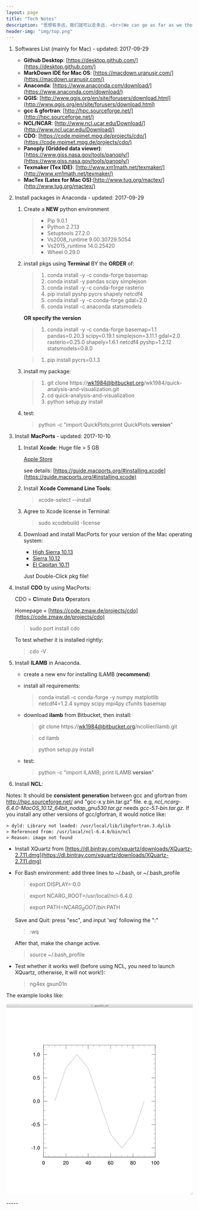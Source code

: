 ```yaml
---
layout: page 
title: "Tech Notes" 
description: "思想有多远，我们就可以走多远. <br>(We can go as far as we thought)" 
header-img: "img/top.png" 
---
```


1. Softwares List (mainly for Mac) - updated: 2017-09-29

	- **Github Desktop**: [https://desktop.github.com/](https://desktop.github.com/)
	- **MarkDown IDE for Mac OS**: [https://macdown.uranusjr.com/](https://macdown.uranusjr.com/)
	- **Anaconda**: [https://www.anaconda.com/download/](https://www.anaconda.com/download/)
	- **QGIS**: [http://www.qgis.org/en/site/forusers/download.html](http://www.qgis.org/en/site/forusers/download.html)
	- **gcc & gfortran**: [http://hpc.sourceforge.net/](http://hpc.sourceforge.net/)
	- **NCL/NCAR**: [http://www.ncl.ucar.edu/Download/](http://www.ncl.ucar.edu/Download/)
	- **CDO**: [https://code.mpimet.mpg.de/projects/cdo/](https://code.mpimet.mpg.de/projects/cdo/)
	- **Panoply (Gridded data viewer)**: [https://www.giss.nasa.gov/tools/panoply/](https://www.giss.nasa.gov/tools/panoply/)
	- **Texmaker (Tex IDE)**: [http://www.xm1math.net/texmaker/](http://www.xm1math.net/texmaker/)
	- **MacTex (Latex for Mac OS)**:[http://www.tug.org/mactex/](http://www.tug.org/mactex/)

1. Install packages in Anaconda - updated: 2017-09-29

	1.	Create a **NEW** python environment
		> * Pip 9.0.1
		> * Python 2.7.13
		> * Setuptools 27.2.0
		> * Vs2008_runtime 9.00.30729.5054
		> * Vs2015_runtime 14.0.25420
		> * Wheel 0.29.0
		
	1. install pkgs using **Terminal** BY the **ORDER** of:
		> 1. conda install -y -c conda-forge basemap 
		> 1. conda install -y pandas scipy simplejson
		> 1. conda install -y -c conda-forge rasterio
		> 1. pip install pyshp pycrs shapely netcdf4
		> 1. conda install -y -c conda-forge gdal=2.0
		> 1. conda install -c anaconda statsmodels
		
		**OR specify the version**
		
		> 1. conda install -y -c conda-forge basemap=1.1 pandas=0.20.3 scipy=0.19.1 simplejson=3.11.1 gdal=2.0 rasterio=0.25.0 shapely=1.6.1 netcdf4 pyshp=1.2.12 statsmodels=0.8.0
		
		> 1. pip install pycrs=0.1.3		
		
	1. install my package:
		> 1. git clone https://wk1984@bitbucket.org/wk1984/quick-analysis-and-visualization.git
		> 1. cd quick-analysis-and-visualization
		> 1. python setup.py install
		
	1. test:
		> python -c "import QuickPlots;print QuickPlots.__version__"
		
1. Install **MacPorts** - updated: 2017-10-10

	1. Install **Xcode**: Huge file > 5 GB 
		
		[Apple Store](https://itunes.apple.com/us/app/xcode/id497799835?mt=12)
		
		see details: [https://guide.macports.org/#installing.xcode](https://guide.macports.org/#installing.xcode)
			
	1. Install **Xcode Command Line Tools**:
	
		> xcode-select --install
	
	1. Agree to Xcode license in Terminal:

		> sudo xcodebuild -license
		
	1. Download and install MacPorts for your version of the Mac operating system:

		- [High Sierra 10.13](https://github.com/macports/macports-base/releases/download/v2.4.2/MacPorts-2.4.2-10.13-HighSierra.pkg)
		- [Sierra 10.12](https://github.com/macports/macports-base/releases/download/v2.4.2/MacPorts-2.4.2-10.12-Sierra.pkg)
		- [El Capitan 10.11](https://github.com/macports/macports-base/releases/download/v2.4.2/MacPorts-2.4.2-10.11-ElCapitan.pkg)

		Just Double-Click pkg file!
		
1. Install **CDO** by using MacPorts:

	CDO = **C**limate **D**ata **O**perators
	
	Homepage = [https://code.zmaw.de/projects/cdo](https://code.zmaw.de/projects/cdo)
	
	> sudo port install cdo
	
	To test whether it is installed rightly:
	
	> cdo -V

1.	Install **ILAMB** in Anaconda.

	- create a new env for installing ILAMB (**recommend**)
	- install all requirements:
	
		> conda install -c conda-forge -y numpy matplotlib netcdf4=1.2.4 sympy scipy mpi4py cfunits basemap
		
	- download **ilamb** from Bitbucket, then install:
	
		> git clone https://wk1984@bitbucket.org/ncollier/ilamb.git
		
		> cd ilamb
		
		> python setup.py install
		
	- test:

		> python -c "import ILAMB; print ILAMB.__version__" 

1. Install **NCL**:

Notes: It should be **consistent generation** between gcc and gfortran from http://hpc.sourceforge.net/ and "gcc-x.y.bin.tar.gz" file. e.g, *ncl_ncarg-6.4.0-MacOS_10.12_64bit_nodap_gnu530.tar.gz* needs *gcc-5.1-bin.tar.gz*. If you install any other versions of gcc/gfortran, it would notice like:
	
	> dyld: Library not loaded: /usr/local/lib/libgfortran.3.dylib
	> Referenced from: /usr/local/ncl-6.4.0/bin/ncl
	> Reason: image not found
	
- Install XQuartz from [https://dl.bintray.com/xquartz/downloads/XQuartz-2.7.11.dmg](https://dl.bintray.com/xquartz/downloads/XQuartz-2.7.11.dmg)

- For Bash environment: add three lines to ~/.bash, or ~/.bash_profile
	
	> export DISPLAY=:0.0
	
	> export NCARG_ROOT=/usr/local/ncl-6.4.0
	
	> export PATH=$NCARG_ROOT/bin:$PATH
	
	Save and Quit:
	press "esc", and input 'wq' following the ":"
	
	>:wq
	
	After that, make the change active.
	
	> source ~/.bash_profile
	
- Test whether it works well (before using NCL, you need to launch XQuartz, otherwise, it will not work!):

	> ng4ex gsun01n

The example looks like:

<center>
<p><img src="/img/ncl_test.png" align="center"></p>
</center>
-----
